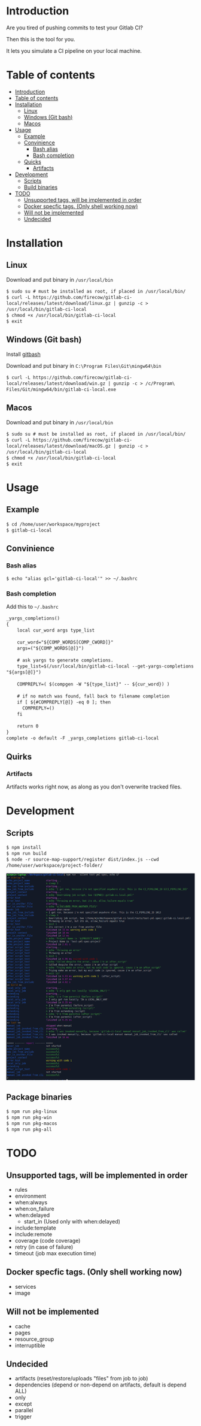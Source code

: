 # Introduction
Are you tired of pushing commits to test your Gitlab CI?

Then this is the tool for you.

It lets you simulate a CI pipeline on your local machine.

# Table of contents
   * [Introduction](#introduction)
   * [Table of contents](#table-of-contents)
   * [Installation](#installation)
      * [Linux](#linux)
      * [Windows (Git bash)](#windows-git-bash)
      * [Macos](#macos)
   * [Usage](#usage)
      * [Example](#example)
      * [Convinience](#convinience)
         * [Bash alias](#bash-alias)
         * [Bash completion](#bash-completion)
      * [Quicks](#quirks)
         * [Artifacts](#artifacts)
   * [Development](#development)
      * [Scripts](#scripts)
      * [Build binaries](#build-binaries)
   * [TODO](#todo)
      * [Unsupported tags, will be implemented in order](#unsupported-tags-will-be-implemented-in-order)
      * [Docker specfic tags. (Only shell working now)](#docker-specfic-tags-only-shell-working-now)
      * [Will not be implemented](#will-not-be-implemented)
      * [Undecided](#undecided)

# Installation
## Linux
Download and put binary in `/usr/local/bin`

    $ sudo su # must be installed as root, if placed in /usr/local/bin/
    $ curl -L https://github.com/firecow/gitlab-ci-local/releases/latest/download/linux.gz | gunzip -c > /usr/local/bin/gitlab-ci-local
    $ chmod +x /usr/local/bin/gitlab-ci-local
    $ exit
    
## Windows (Git bash)
Install [gitbash](https://git-scm.com/downloads)

Download and put binary in `C:\Program Files\Git\mingw64\bin`

    $ curl -L https://github.com/firecow/gitlab-ci-local/releases/latest/download/win.gz | gunzip -c > /c/Program\ Files/Git/mingw64/bin/gitlab-ci-local.exe

## Macos
Download and put binary in `/usr/local/bin`

    $ sudo su # must be installed as root, if placed in /usr/local/bin/
    $ curl -L https://github.com/firecow/gitlab-ci-local/releases/latest/download/macOS.gz | gunzip -c > /usr/local/bin/gitlab-ci-local
    $ chmod +x /usr/local/bin/gitlab-ci-local
    $ exit

# Usage
## Example
    $ cd /home/user/workspace/myproject
    $ gitlab-ci-local

## Convinience
### Bash alias
    $ echo "alias gcl='gitlab-ci-local'" >> ~/.bashrc
### Bash completion

Add this to `~/.bashrc`
```
_yargs_completions()
{
    local cur_word args type_list

    cur_word="${COMP_WORDS[COMP_CWORD]}"
    args=("${COMP_WORDS[@]}")

    # ask yargs to generate completions.
    type_list=$(/usr/local/bin/gitlab-ci-local --get-yargs-completions "${args[@]}")

    COMPREPLY=( $(compgen -W "${type_list}" -- ${cur_word}) )

    # if no match was found, fall back to filename completion
    if [ ${#COMPREPLY[@]} -eq 0 ]; then
      COMPREPLY=()
    fi

    return 0
}
complete -o default -F _yargs_completions gitlab-ci-local
```

## Quirks
### Artifacts
Artifacts works right now, as along as you don't overwrite tracked files.

# Development
## Scripts

    $ npm install
    $ npm run build
    $ node -r source-map-support/register dist/index.js --cwd /home/user/workspace/project-folder/

![Alt text](/docs/images/development.png "Development output")

## Package binaries
    $ npm run pkg-linux
    $ npm run pkg-win
    $ npm run pkg-macos
    $ npm run pkg-all

# TODO

## Unsupported tags, will be implemented in order
- rules
- environment
- when:always
- when:on_failure
- when:delayed
  - start_in (Used only with when:delayed)
- include:template
- include:remote
- coverage (code coverage)
- retry (in case of failure)
- timeout (job max execution time)

## Docker specfic tags. (Only shell working now)
- services
- image

## Will not be implemented
- cache
- pages
- resource_group
- interruptible

## Undecided
- artifacts (reset/restore/uploads "files" from job to job)
- dependencies (depend or non-depend on artifacts, default is depend ALL)
- only
- except
- parallel
- trigger
